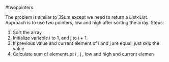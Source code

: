 #twopointers

The problem is similar to 3Sum except we need to return a List<List<Integer>.
Approach is to use two pointers, low and high after sorting the array.
Steps:
1. Sort the array
2. Initialize variable i to 1, and j to i + 1.
3. If previous value and current element of i and j are equal, just skip the value
4. Calculate sum of elements at i , j , low and high and current elemen